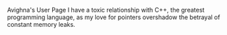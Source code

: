 Avighna's User Page
I have a toxic relationship with C++, the greatest programming language, as my love for pointers overshadow the betrayal of constant memory leaks.